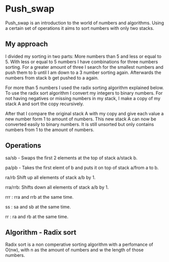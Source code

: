 # Push_swap

Push_swap is an introduction to the world of numbers and algorithms.
Using a certain set of operations it aims to sort numbers with only two stacks.

## My approach

I divided my sorting in two parts: More numbers than 5 and less or equal to 5. 
With less or equal to 5 numbers I have combinations for three numbers sorting. For a greater amount of three I search for the smallest numbers and push them to b until I am down to a 3 number sorting again. Afterwards the numbers from stack b get pushed to a again.

For more than 5 numbers I used the radix sorting algorithm explained below.
To use the radix sort algorithm I convert my integers to binary numbers. For not having negatives or missing numbers in my stack, I make a copy of my stack A and sort the copy recursively.

After that I compare the original stack A with my copy and give each value a new number form 1 to amount of numbers. This new stack A can now be converted easily to binary numbers. It is still unsorted but only contains numbers from 1 to the amount of numbers.

## Operations

sa/sb - Swaps the first 2 elements at the top of stack a/stack b. 

pa/pb - Takes the first elemt of b and puts it on top of stack a/from a to b.

ra/rb Shift up all elements of stack a/b by 1.

rra/rrb: Shifts down all elements of stack a/b by 1.

rrr : rra and rrb at the same time.

ss : sa and sb at the same time.

rr : ra and rb at the same time.

## Algorithm - Radix sort 

Radix sort is a non comperative sorting algorithm with a perfomance of O(nw), with n as the amount of numbers and w the length of those numbers.


